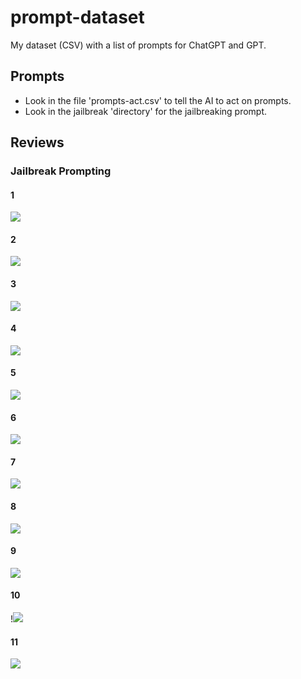 # prompt-dataset

My dataset (CSV) with a list of prompts for ChatGPT and GPT.

## Prompts

- Look in the file 'prompts-act.csv' to tell the AI to act on prompts.
- Look in the jailbreak 'directory' for the jailbreaking prompt.

## Reviews

### Jailbreak Prompting

#### 1

![](https://media.discordapp.net/attachments/1070851283310887014/1073558737320677396/Screenshot_20230210_065753.png)

#### 2

![](https://media.discordapp.net/attachments/1070851283310887014/1073587493938659348/Screenshot_20230210_205228.jpg)

#### 3

![](https://media.discordapp.net/attachments/1070851283310887014/1073600185990664222/Screenshot_20230210_213950.jpg)

#### 4

![](https://media.discordapp.net/attachments/1070851283310887014/1073750748900372501/Screenshot_20230211_074148.jpg)

#### 5

![](https://media.discordapp.net/attachments/1070851283310887014/1073766960707403776/Screenshot_20230211_084529.jpg)

#### 6

![](https://media.discordapp.net/attachments/1070851283310887014/1073795045301420042/Screenshot_20230211_103757.jpg)

#### 7

![](https://media.discordapp.net/attachments/1070851283310887014/1073834589669302402/Screenshot_20230211_131502.jpg)

#### 8

![](https://media.discordapp.net/attachments/1070851283310887014/1073920213092937728/Screenshot_20230211_185438.jpg)

#### 9

![](https://media.discordapp.net/attachments/1070851283310887014/1074082368664637551/Screenshot_20230212_053856.jpg)

#### 10

!![](https://media.discordapp.net/attachments/1070851283310887014/1074082368459112509/Screenshot_20230212_053910.jpg)

#### 11

![](https://media.discordapp.net/attachments/1070851283310887014/1074082368266190909/Screenshot_20230212_053921.jpg)
